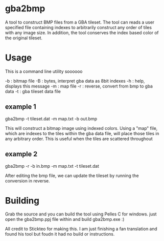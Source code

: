 # gba2bmp
A tool to construct BMP files from a GBA tileset. The tool can reads a user specified file containing indexes to arbitrarily construct any order of tiles with any image size. In addition, the tool conserves the index based color of the original tileset.

# Usage
This is a command line utility soooooo

-b : bitmap file
-B : bytes, interpret gba data as 8bit indexes
-h : help, displays this message
-m : map file
-r : reverse, convert from bmp to gba data
-t : gba tileset data file

example 1
---------
gba2bmp -t tileset.dat -m map.txt -b out.bmp

This will construct a bitmap image using indexed colors. Using a \"map\" file,
which are indexes to the tiles within the gba data file, will place those tiles
in any arbitrary order. This is useful when the tiles are scattered throughout

example 2
---------
gba2bmp -r -b in.bmp -m map.txt -t tileset.dat

After editing the bmp file, we can update the tileset by running the conversion
in reverse.

# Building
Grab the source and you can build the tool using Pelles C for windows. just open the gba2bmp.ppj file within and build gba2bmp.exe :)

All credit to Stickteo for making this. I am just finishing a fan translation and found his tool but foudn it had no build or instructions.
